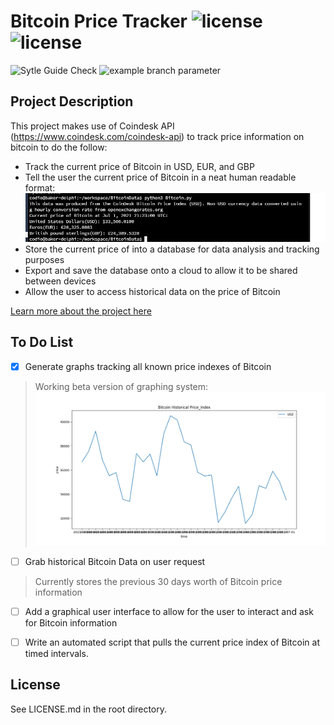 # Bitcoin Price Tracker ![license](https://img.shields.io/static/v1?label=license&message=MIT&color=red) ![license](https://img.shields.io/static/v1?label=Python&message=3.6.9&color=yellow&labelColor=blue)
![Sytle Guide Check](https://github.com/csantana1121/BitcoinData/actions/workflows/github-actions.yaml/badge.svg) ![example branch parameter](https://github.com/csantana1121/BitcoinData/actions/workflows/github-bitcoin-tests.yaml/badge.svg?branch=master)

## Project Description
This project makes use of Coindesk API (https://www.coindesk.com/coindesk-api)
to track price information on bitcoin to do the follow:
* Track the current price of Bitcoin in USD, EUR, and GBP
* Tell the user the current price of Bitcoin in a neat human readable format:
![Output](https://github.com/csantana1121/BitcoinData/blob/master/data/images/image.png?raw=true)
* Store the current price of into a database for data analysis and tracking purposes
* Export and save the database onto a cloud to allow it to be shared between devices
* Allow the user to access historical data on the price of Bitcoin

[Learn more about the project here](./about.html)
## To Do List

- [x] Generate graphs tracking all known price indexes of Bitcoin
> Working beta version of graphing system:
![Output](https://github.com/csantana1121/BitcoinData/blob/master/data/images/Historicalgraphbeta.png?raw=true)
- [ ] Grab historical Bitcoin Data on user request
> Currently stores the previous 30 days worth of Bitcoin price information
- [ ] Add a graphical user interface to allow for the user to interact and ask for Bitcoin information
- [ ] Write an automated script that pulls the current price index of Bitcoin at timed intervals.


## License
See LICENSE.md in the root directory.